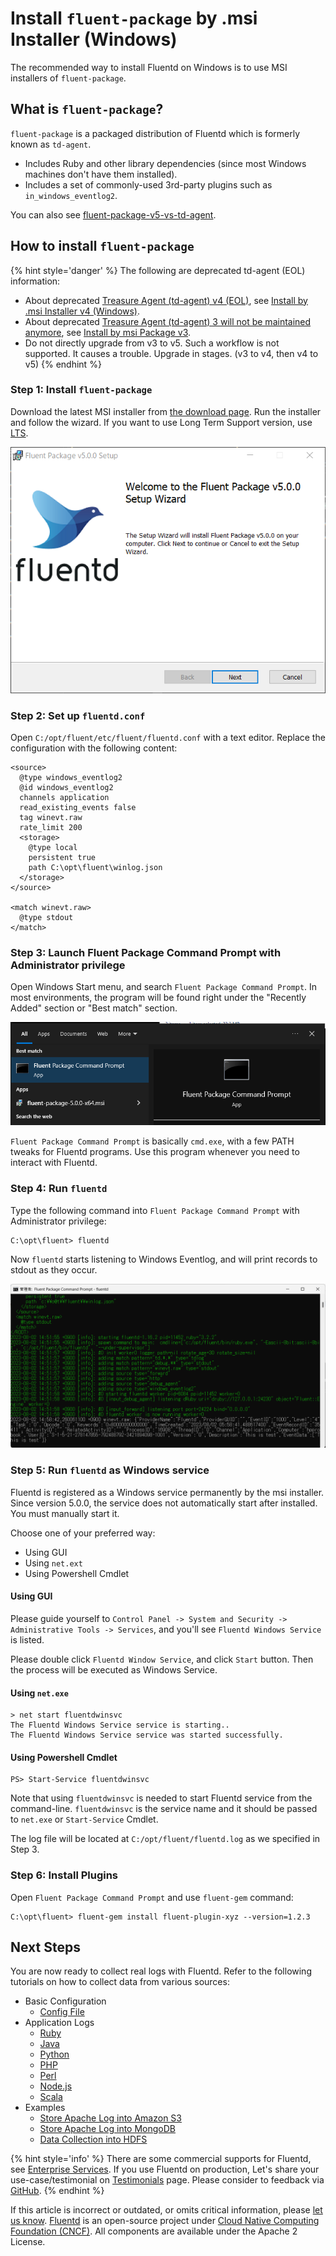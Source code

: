 # Install `fluent-package` by .msi Installer \(Windows\)

The recommended way to install Fluentd on Windows is to use MSI installers of `fluent-package`.

## What is `fluent-package`?

`fluent-package` is a packaged distribution of Fluentd which is formerly known as `td-agent`.

* Includes Ruby and other library dependencies \(since most Windows machines don't have them installed\).
* Includes a set of commonly-used 3rd-party plugins such as `in_windows_eventlog2`.

You can also see [fluent-package-v5-vs-td-agent](../../quickstart/fluent-package-v5-vs-td-agent.md).

## How to install `fluent-package`

{% hint style='danger' %}
The following are deprecated td-agent (EOL) information:

* About deprecated [Treasure Agent (td-agent) v4 (EOL)](https://www.fluentd.org/blog/schedule-for-td-agent-4-eol), see [Install by .msi Installer v4 (Windows)](../install-by-msi-td-agent-v4.md).
* About deprecated [Treasure Agent (td-agent) 3 will not be maintained anymore](https://www.fluentd.org/blog/schedule-for-td-agent-3-eol), see [Install by msi Package  v3](../install-by-msi-td-agent-v3.md).
* Do not directly upgrade from v3 to v5. Such a workflow is not supported. It causes a trouble. Upgrade in stages. (v3 to v4, then v4 to v5)
{% endhint %}

### Step 1: Install `fluent-package`

Download the latest MSI installer from [the download page](https://td-agent-package-browser.herokuapp.com/5/windows). Run the installer and follow the wizard.
If you want to use Long Term Support version, use [LTS](https://td-agent-package-browser.herokuapp.com/lts/5/windows).

![fluent-package installation wizard](../../.gitbook/assets/fluent-package5-wizard.png)

### Step 2: Set up `fluentd.conf`

Open `C:/opt/fluent/etc/fluent/fluentd.conf` with a text editor. Replace the configuration with the following content:

```text
<source>
  @type windows_eventlog2
  @id windows_eventlog2
  channels application
  read_existing_events false
  tag winevt.raw
  rate_limit 200
  <storage>
    @type local
    persistent true
    path C:\opt\fluent\winlog.json
  </storage>
</source>

<match winevt.raw>
  @type stdout
</match>
```

### Step 3: Launch Fluent Package Command Prompt with Administrator privilege

Open Windows Start menu, and search `Fluent Package Command Prompt`. In most environments, the program will be found right under the "Recently Added" section or "Best match" section.

![Windows start menu and Fluent Package Command Prompt](../../.gitbook/assets/fluent-package5-menu.png)

`Fluent Package Command Prompt` is basically `cmd.exe`, with a few PATH tweaks for Fluentd programs. Use this program whenever you need to interact with Fluentd.

### Step 4: Run `fluentd`

Type the following command into `Fluent Package Command Prompt` with Administrator privilege:

```text
C:\opt\fluent> fluentd
```

Now `fluentd` starts listening to Windows Eventlog, and will print records to stdout as they occur.

![Fluent Package Command Prompt](../../.gitbook/assets/fluent-package5-prompt.png)

### Step 5: Run `fluentd` as Windows service

Fluentd is registered as a Windows service permanently by the msi installer.
Since version 5.0.0, the service does not automatically start after installed. You must manually start it.

Choose one of your preferred way:

* Using GUI
* Using `net.ext`
* Using Powershell Cmdlet

#### Using GUI

Please guide yourself to `Control Panel -> System and Security -> Administrative Tools -> Services`, and you'll see `Fluentd Windows Service` is listed.

Please double click `Fluentd Window Service`, and click `Start` button. Then the process will be executed as Windows Service.

#### Using `net.exe`

```text
> net start fluentdwinsvc
The Fluentd Windows Service service is starting..
The Fluentd Windows Service service was started successfully.
```

#### Using Powershell Cmdlet

```text
PS> Start-Service fluentdwinsvc
```

Note that using `fluentdwinsvc` is needed to start Fluentd service from the command-line. `fluentdwinsvc` is the service name and it should be passed to `net.exe` or `Start-Service` Cmdlet.

The log file will be located at `C:/opt/fluent/fluentd.log` as we specified in Step 3.

### Step 6: Install Plugins

Open `Fluent Package Command Prompt` and use `fluent-gem` command:

```text
C:\opt\fluent> fluent-gem install fluent-plugin-xyz --version=1.2.3
```

## Next Steps

You are now ready to collect real logs with Fluentd. Refer to the following tutorials on how to collect data from various sources:

* Basic Configuration
  * [Config File](../../configuration/config-file.md)
* Application Logs
  * [Ruby](../../language-bindings/ruby.md)
  * [Java](../../language-bindings/java.md)
  * [Python](../../language-bindings/python.md)
  * [PHP](../../language-bindings/php.md)
  * [Perl](../../language-bindings/perl.md)
  * [Node.js](../../language-bindings/nodejs.md)
  * [Scala](../../language-bindings/scala.md)
* Examples
  * [Store Apache Log into Amazon S3](../../how-to-guides/apache-to-s3.md)
  * [Store Apache Log into MongoDB](../../how-to-guides/apache-to-mongodb.md)
  * [Data Collection into HDFS](../../how-to-guides/http-to-hdfs.md)

{% hint style='info' %}
There are some commercial supports for Fluentd, see [Enterprise Services](https://www.fluentd.org/enterprise_services).
If you use Fluentd on production, Let's share your use-case/testimonial on [Testimonials](https://www.fluentd.org/testimonials) page.
Please consider to feedback via [GitHub](https://github.com/fluent/fluentd-website/issues/new?template=testimonials.yml).
{% endhint %}

If this article is incorrect or outdated, or omits critical information, please [let us know](https://github.com/fluent/fluentd-docs-gitbook/issues?state=open). [Fluentd](http://www.fluentd.org/) is an open-source project under [Cloud Native Computing Foundation \(CNCF\)](https://cncf.io/). All components are available under the Apache 2 License.
